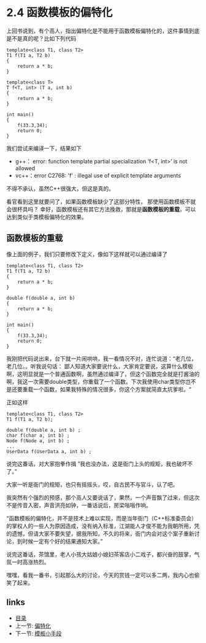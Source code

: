 # 2.4 函数模板的偏特化

上回书说到，有个高人，指出偏特化是不能用于函数模板偏特化的，这件事情到底是不是真的呢？比如下列代码

    template<class T1, class T2>
    T1 f(T1 a, T2 b) 
    {
    	return a * b;
    }
    
    template<class T>
    T f<T, int> (T a, int b) 
    {
    	return a * b;
    }
    
    int main()
    {
    	f(33.3,34);
    	return 0;
    }

我们尝试来编译一下，结果如下

- g++： error: function template partial specialization ‘f<T, int>’ is not allowed
- vc++：error C2768: 'f' : illegal use of explicit template arguments

不得不承认，虽然C++很强大，但这是真的。

看官看到这里就要问了，如果函数模板缺少了这部分特性，
那使用函数模板不就会很杯具吗？
幸好，函数模板还有其它方法挽救，那就是**函数模板的重载**，可以达到类似于类模板偏特化的效果。

## 函数模板的重载

像上面的例子，我们只要修改下定义，像如下这样就可以通过编译了

    template<class T1, class T2>
    T1 f(T1 a, T2 b) 
    {
    	return a * b;
    }
    
    double f(double a, int b) 
    {
    	return a * b;
    }
    
    int main()
    {
    	f(33.3,34);
    	return 0;
    }

我刚把代码说出来，台下就一片闹哄哄，我一看情况不对，连忙说道：“老几位，老几位。。听我说句话：
鄙人知道大家要说什么，大家肯定要说，这算什么模板啊，这明显就是一个普通函数啊，虽然通过编译了，但这个函数完全就是打酱油的啊，我这一次需要double类型，你重载了一个函数。下次我使用char类型你岂不是还要重载一个函数，如果我特殊的情况很多，你这个方案就简直太坑爹啦。“

正如这样

    template<class T1, class T2>
    T1 f(T1 a, T2 b);
    
    double f(double a, int b) ;
    char f(char a, int b) ;
    Node f(Node a, int b) ;
    ...
    UserData f(UserData a, int b) ;

说完这番话，对大家抱拳作揖 ”我也没办法，这是衙门上头的规矩，我也破坏不了。”

大家一听是衙门的规矩，也只有摇摇头，哎，自古民不与官斗，认了吧。

我突然有个强烈的预感，那个高人又要说话了，果然，一个声音飘了过来，但这次不是传音入密，声音洪亮如钟，一番话说后，房梁嗡嗡作响。

“函数模板的偏特化，并不是技术上难以实现，而是当年衙门（C++标准委员会）的掌权人的一些人为原因造成，没有纳入标准，江湖能人才俊不能为我朝所用，凭的遗憾，但请大家不要失望，据我所知，不久的将来，衙门内会对这个案子重新讨论，到时候一定有个好的结果通知大家。”

说完这番话，茶馆里，老人小孩大姑娘小媳妇茶客店小二戏子，都兴奋的鼓掌，气氛一时高涨热烈。

嘿嘿，看我一番书，引起那么大的讨论，今天的赏钱一定可以多二两，我内心也偷笑了起来。


## links
  * [目录](<preface.md>)
  * 上一节: [偏特化](02.03.偏特化.md)
  * 下一节: [模板小手段](02.05.模板小手段.md)


